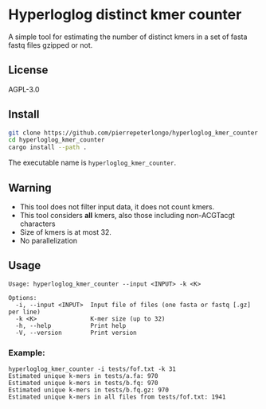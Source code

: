 # Hyperloglog distinct kmer counter
A simple tool for estimating the number of distinct kmers in a set of fasta fastq files gzipped or not. 

## License 
AGPL-3.0

## Install
```bash
git clone https://github.com/pierrepeterlongo/hyperloglog_kmer_counter
cd hyperloglog_kmer_counter 
cargo install --path .  
```

The executable name is `hyperloglog_kmer_counter`.

## Warning
- This tool does not filter input data, it does not count kmers.
- This tool considers **all** kmers, also those including non-ACGTacgt characters
- Size of kmers is at most 32.
- No parallelization

## Usage
```
Usage: hyperloglog_kmer_counter --input <INPUT> -k <K>

Options:
  -i, --input <INPUT>  Input file of files (one fasta or fastq [.gz] per line)
  -k <K>               K-mer size (up to 32)
  -h, --help           Print help
  -V, --version        Print version
```

### Example:
```
hyperloglog_kmer_counter -i tests/fof.txt -k 31
Estimated unique k-mers in tests/a.fa: 970
Estimated unique k-mers in tests/b.fq: 970
Estimated unique k-mers in tests/b.fq.gz: 970
Estimated unique k-mers in all files from tests/fof.txt: 1941
```

